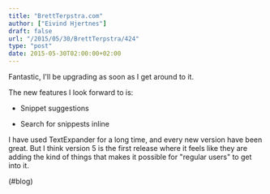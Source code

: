 ```yaml
---
title: "BrettTerpstra.com"
author: ["Eivind Hjertnes"]
draft: false
url: "/2015/05/30/BrettTerpstra/424"
type: "post"
date: 2015-05-30T02:00:00+02:00
---
```


Fantastic, I'll be upgrading as soon as I get around to it.

The new features I look forward to is:

-   Snippet suggestions

-   Search for snippests inline

I have used TextExpander for a long time, and every new version have
been great. But I think version 5 is the first release where it feels
like they are adding the kind of things that makes it possible for
"regular users" to get into it.

(#blog)
